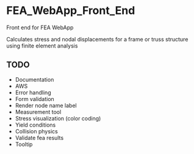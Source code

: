 # FEA_WebApp_Front_End
Front end for FEA WebApp

Calculates stress and nodal displacements for a frame or truss structure using finite element analysis

## TODO
* Documentation
* AWS
* Error handling
* Form validation
* Render node name label
* Measurement tool
* Stress visualization (color coding)
* Yield conditions
* Collision physics
* Validate fea results
* Tooltip